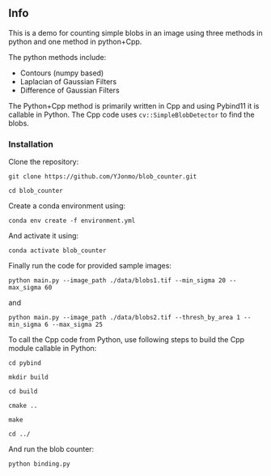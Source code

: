 ## Info

This is a demo for counting simple blobs in an image using three methods in python and one method in python+Cpp.

The python methods include:
- Contours (numpy based)
- Laplacian of Gaussian Filters 
- Difference of Gaussian Filters 



The Python+Cpp method is primarily written in Cpp and using Pybind11 it is callable in Python. The Cpp code uses `cv::SimpleBlobDetector` to find the blobs.
### Installation

Clone the repository:

`git clone https://github.com/YJonmo/blob_counter.git`

`cd blob_counter`

Create a conda environment using:

`conda env create -f environment.yml`

And activate it using:

`conda activate blob_counter`

Finally run the code for provided sample images:

`python main.py --image_path ./data/blobs1.tif --min_sigma 20 --max_sigma 60`

and 

`python main.py --image_path ./data/blobs2.tif --thresh_by_area 1 --min_sigma 6 --max_sigma 25`


To call the Cpp code from Python, use following steps to build the Cpp module callable in Python:

`cd pybind`

`mkdir build`

`cd build`

`cmake ..`

`make`

`cd ../`

And run the blob counter:

`python binding.py`


